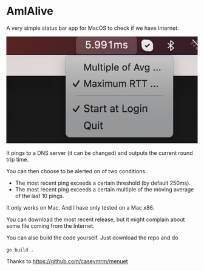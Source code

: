 # AmIAlive

A very simple status bar app for MacOS to check if we have Internet.

![example](example.png)

It pings to a DNS server (it can be changed) and outputs the current round trip time.

You can then choose to be alerted on of two conditions.

+ The most recent ping exceeds a certain threshold (by default 250ms).
+ The most recent ping exceeds a certain multiple of the moving average of the last 10 pings.

It only works on Mac. And I have only tested on a Mac x86.

You can download the most recent release, but it might complain about some file coming from the Internet.

You can also build the code yourself. Just download the repo and do

`go build .`

Thanks to https://github.com/caseymrm/menuet
